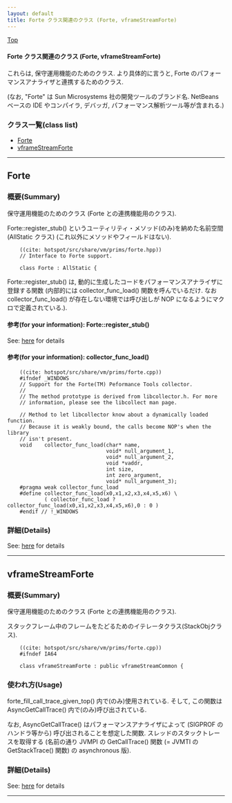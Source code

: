 ```yaml
---
layout: default
title: Forte クラス関連のクラス (Forte, vframeStreamForte)
---
```

[Top](../index.html)

#### Forte クラス関連のクラス (Forte, vframeStreamForte)

これらは, 保守運用機能のためのクラス.
より具体的に言うと, Forte のパフォーマンスアナライザと連携するためのクラス.

(なお, "Forte" は Sun Microsystems 社の開発ツールのブランド名. NetBeans ベースの IDE やコンパイラ, デバッガ, パフォーマンス解析ツール等が含まれる.)


### クラス一覧(class list)

  * [Forte](#no1Hcj5yGz)
  * [vframeStreamForte](#no1c2-bBis)


---
## <a name="no1Hcj5yGz" id="no1Hcj5yGz">Forte</a>

### 概要(Summary)
保守運用機能のためのクラス (Forte との連携機能用のクラス).

Forte::register_stub() というユーティリティ・メソッド(のみ)を納めた名前空間(AllStatic クラス)
(これ以外にメソッドやフィールドはない).


```
    ((cite: hotspot/src/share/vm/prims/forte.hpp))
    // Interface to Forte support.
    
    class Forte : AllStatic {
```

Forte::register_stub() は, 動的に生成したコードをパフォーマンスアナライザに登録する関数
(内部的には collector_func_load() 関数を呼んでいるだけ.
なお collector_func_load() が存在しない環境では呼び出しが NOP になるようにマクロで定義されている.).

#### 参考(for your information): Forte::register_stub()
See: [here](no52482Gk.html) for details
#### 参考(for your information): collector_func_load()

```
    ((cite: hotspot/src/share/vm/prims/forte.cpp))
    #ifndef _WINDOWS
    // Support for the Forte(TM) Peformance Tools collector.
    //
    // The method prototype is derived from libcollector.h. For more
    // information, please see the libcollect man page.
    
    // Method to let libcollector know about a dynamically loaded function.
    // Because it is weakly bound, the calls become NOP's when the library
    // isn't present.
    void    collector_func_load(char* name,
                                void* null_argument_1,
                                void* null_argument_2,
                                void *vaddr,
                                int size,
                                int zero_argument,
                                void* null_argument_3);
    #pragma weak collector_func_load
    #define collector_func_load(x0,x1,x2,x3,x4,x5,x6) \
            ( collector_func_load ? collector_func_load(x0,x1,x2,x3,x4,x5,x6),0 : 0 )
    #endif // !_WINDOWS
```




### 詳細(Details)
See: [here](../doxygen/classForte.html) for details

---
## <a name="no1c2-bBis" id="no1c2-bBis">vframeStreamForte</a>

### 概要(Summary)
保守運用機能のためのクラス (Forte との連携機能用のクラス).

スタックフレーム中のフレームをたどるためのイテレータクラス(StackObjクラス).


```
    ((cite: hotspot/src/share/vm/prims/forte.cpp))
    #ifndef IA64
    
    class vframeStreamForte : public vframeStreamCommon {
```

### 使われ方(Usage)
forte_fill_call_trace_given_top() 内で(のみ)使用されている.
そして, この関数は AsyncGetCallTrace() 内で(のみ)呼び出されている.

なお, AsyncGetCallTrace() はパフォーマンスアナライザによって (SIGPROF のハンドラ等から) 呼び出されることを想定した関数.
スレッドのスタックトレースを取得する
(名前の通り JVMPI の GetCallTrace() 関数 (= JVMTI の GetStackTrace() 関数) の asynchronous 版).




### 詳細(Details)
See: [here](../doxygen/classvframeStreamForte.html) for details

---
